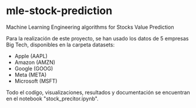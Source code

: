 # mle-stock-prediction
Machine Learning Engineering algorithms for Stocks Value Prediction

Para la realización de este proyecto, se han usado los datos de 5 empresas Big Tech, disponibles en la carpeta datasets:

- Apple (AAPL)
- Amazon (AMZN)
- Google (GOOG)
- Meta (META)
- Microsoft (MSFT)

Todo el codígo, visualizaciones, resultados y documentación se encuentran en el notebook "stock_precitor.ipynb".